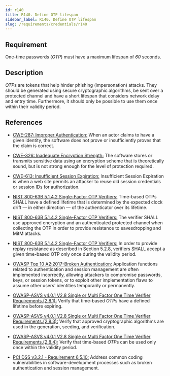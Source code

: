 ```yaml
---
id: r140
title: R140. Define OTP lifespan
sidebar_label: R140. Define OTP lifespan
slug: /requirements/credentials/r140
---
```


## Requirement

One-time passwords (*OTP*) must have a maximum lifespan of *60* seconds.

## Description

*OTP*s are tokens that help hinder phishing (impersonation) attacks.
They should be generated using secure cryptographic algorithms,
be sent over a protected channel and have a short lifespan that considers
network delay and entry time.
Furthermore, it should only be possible to use them once within their validity
period.

## References

- [CWE-287: Improper Authentication:](https://cwe.mitre.org/data/definitions/287.html)
When an actor claims to have a given identity,
the software does not prove or insufficiently proves that the claim is correct.

- [CWE-326: Inadequate Encryption Strength:](https://cwe.mitre.org/data/definitions/326.html)
The software stores or transmits sensitive data using an encryption scheme that
is theoretically sound,
but is not strong enough for the level of protection required.

- [CWE-613: Insufficient Session Expiration:](https://cwe.mitre.org/data/definitions/613.html)
Insufficient Session Expiration is when a web site permits
an attacker to reuse old session credentials or session IDs for authorization.

- [NIST 800-63B 5.1.4.2 Single-Factor OTP Verifiers:](https://pages.nist.gov/800-63-3/sp800-63b.html)
Time-based OTPs SHALL have a defined lifetime that is determined by the
expected clock drift — in either direction — of the authenticator over its
lifetime.

- [NIST 800-63B 5.1.4.2 Single-Factor OTP Verifiers:](https://pages.nist.gov/800-63-3/sp800-63b.html)
The verifier SHALL use approved encryption and an authenticated protected
channel when collecting the OTP in order to provide resistance to eavesdropping
and MitM attacks.

- [NIST 800-63B 5.1.4.2 Single-Factor OTP Verifiers:](https://pages.nist.gov/800-63-3/sp800-63b.html)
In order to provide replay resistance as described in Section 5.2.8,
verifiers SHALL accept a given time-based OTP only once during the validity
period.

- [OWASP Top 10 A2:2017-Broken Authentication:](https://owasp.org/www-project-top-ten/OWASP_Top_Ten_2017/Top_10-2017_A2-Broken_Authentication)
Application functions related to authentication and session management are
often implemented incorrectly,
allowing attackers to compromise passwords, keys, or session tokens,
or to exploit other implementation flaws to assume other users' identities
temporarily or permanently.

- [OWASP-ASVS v4.0.1 V2.8 Single or Multi Factor One Time Verifier Requirements.(2.8.1):](https://owasp.org/www-project-application-security-verification-standard/)
Verify that time-based *OTP*s have a defined lifetime before expiring.

- [OWASP-ASVS v4.0.1 V2.8 Single or Multi Factor One Time Verifier Requirements.(2.8.3):](https://owasp.org/www-project-application-security-verification-standard/)
Verify that approved cryptographic algorithms are used in the generation,
seeding, and verification.

- [OWASP-ASVS v4.0.1 V2.8 Single or Multi Factor One Time Verifier Requirements.(2.8.4):](https://owasp.org/www-project-application-security-verification-standard/)
Verify that time-based *OTP*s can be used only once within the validity period.

- [PCI DSS v3.2.1 - Requirement 6.5.10:](https://www.pcisecuritystandards.org/documents/PCI_DSS_v3-2-1.pdf)
Address common coding vulnerabilities in software-development processes such as
broken authentication and session management.
